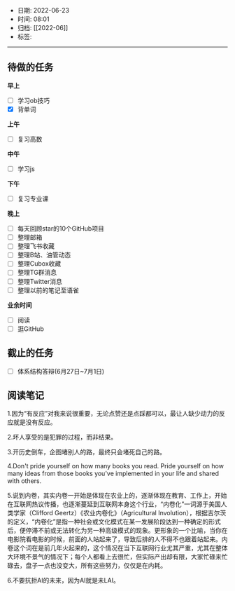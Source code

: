 - 日期: 2022-06-23
- 时间: 08:01
- 归档: [[2022-06]]
- 标签: 
---

## 待做的任务

**早上**

- [ ] 学习ob技巧
- [x] 背单词

**上午**

- [ ] 复习高数

**中午**

- [ ] 学习js

**下午**

- [ ] 复习专业课

**晚上**

- [ ] 每天回顾star的10个GitHub项目
- [ ] 整理邮箱
- [ ] 整理飞书收藏
- [ ] 整理B站、油管动态
- [ ] 整理Cubox收藏
- [ ] 整理TG群消息
- [ ] 整理Twitter消息
- [ ] 整理以前的笔记至语雀

**业余时间**

- [ ] 阅读 
- [ ] 逛GitHub

## 截止的任务

- [ ] 体系结构答辩(6月27日~7月1日)

## 阅读笔记

1.因为“有反应”对我来说很重要，无论点赞还是点踩都可以，最让人缺少动力的反应就是没有反应。

2.坏人享受的是犯罪的过程，而非结果。

3.开历史倒车，企图堵别人的路，最终只会堵死自己的路。

4.Don't pride yourself on how many books you read. Pride yourself on how many ideas from those books you've implemented in your life and shared with others.

5.说到内卷，其实内卷一开始是体现在农业上的，逐渐体现在教育、工作上，开始在互联网热议传播，也逐渐蔓延到互联网本身这个行业，“内卷化”一词源于美国人类学家（Clifford Geertz）《农业内卷化》（Agricultural Involution），根据吉尔茨的定义，“内卷化”是指一种社会或文化模式在某一发展阶段达到一种确定的形式后，便停滞不前或无法转化为另一种高级模式的现象。更形象的一个比喻，当你在电影院看电影的时候，前面的人站起来了，导致后排的人不得不也跟着站起来。内卷这个词在是前几年火起来的，这个情况在当下互联网行业尤其严重，尤其在整体大环境不景气的情况下；每个人都看上去很忙，但实际产出却有限，大家忙碌来忙碌去，盘子一点也没变大，所有这些努力，仅仅是在内耗。

6.不要抗拒AI的未来，因为AI就是未LAI。


